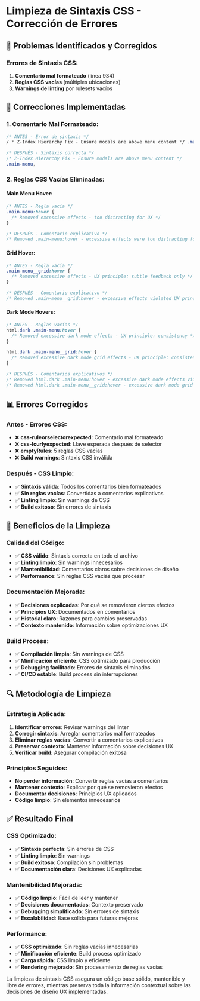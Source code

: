 # Limpieza de Sintaxis CSS - Corrección de Errores

## 🚨 Problemas Identificados y Corregidos

### **Errores de Sintaxis CSS:**
1. **Comentario mal formateado** (línea 934)
2. **Reglas CSS vacías** (múltiples ubicaciones)
3. **Warnings de linting** por rulesets vacíos

## 🔧 Correcciones Implementadas

### **1. Comentario Mal Formateado:**
```css
/* ANTES - Error de sintaxis */
/ * Z-Index Hierarchy Fix - Ensure modals are above menu content */ .main-menu,

/* DESPUÉS - Sintaxis correcta */
/* Z-Index Hierarchy Fix - Ensure modals are above menu content */
.main-menu,
```

### **2. Reglas CSS Vacías Eliminadas:**

#### **Main Menu Hover:**
```css
/* ANTES - Regla vacía */
.main-menu:hover {
  /* Removed excessive effects - too distracting for UX */
}

/* DESPUÉS - Comentario explicativo */
/* Removed .main-menu:hover - excessive effects were too distracting for UX */
```

#### **Grid Hover:**
```css
/* ANTES - Regla vacía */
.main-menu__grid:hover {
  /* Removed excessive effects - UX principle: subtle feedback only */
}

/* DESPUÉS - Comentario explicativo */
/* Removed .main-menu__grid:hover - excessive effects violated UX principles */
```

#### **Dark Mode Hovers:**
```css
/* ANTES - Reglas vacías */
html.dark .main-menu:hover {
  /* Removed excessive dark mode effects - UX principle: consistency */
}

html.dark .main-menu__grid:hover {
  /* Removed excessive dark mode grid effects - UX principle: consistency */
}

/* DESPUÉS - Comentarios explicativos */
/* Removed html.dark .main-menu:hover - excessive dark mode effects violated UX consistency */
/* Removed html.dark .main-menu__grid:hover - excessive dark mode grid effects violated UX consistency */
```

## 📊 Errores Corregidos

### **Antes - Errores CSS:**
- ❌ **css-ruleorselectorexpected**: Comentario mal formateado
- ❌ **css-lcurlyexpected**: Llave esperada después de selector
- ❌ **emptyRules**: 5 reglas CSS vacías
- ❌ **Build warnings**: Sintaxis CSS inválida

### **Después - CSS Limpio:**
- ✅ **Sintaxis válida**: Todos los comentarios bien formateados
- ✅ **Sin reglas vacías**: Convertidas a comentarios explicativos
- ✅ **Linting limpio**: Sin warnings de CSS
- ✅ **Build exitoso**: Sin errores de sintaxis

## 🎯 Beneficios de la Limpieza

### **Calidad del Código:**
- ✅ **CSS válido**: Sintaxis correcta en todo el archivo
- ✅ **Linting limpio**: Sin warnings innecesarios
- ✅ **Mantenibilidad**: Comentarios claros sobre decisiones de diseño
- ✅ **Performance**: Sin reglas CSS vacías que procesar

### **Documentación Mejorada:**
- ✅ **Decisiones explicadas**: Por qué se removieron ciertos efectos
- ✅ **Principios UX**: Documentados en comentarios
- ✅ **Historial claro**: Razones para cambios preservadas
- ✅ **Contexto mantenido**: Información sobre optimizaciones UX

### **Build Process:**
- ✅ **Compilación limpia**: Sin warnings de CSS
- ✅ **Minificación eficiente**: CSS optimizado para producción
- ✅ **Debugging facilitado**: Errores de sintaxis eliminados
- ✅ **CI/CD estable**: Build process sin interrupciones

## 🔍 Metodología de Limpieza

### **Estrategia Aplicada:**
1. **Identificar errores**: Revisar warnings del linter
2. **Corregir sintaxis**: Arreglar comentarios mal formateados
3. **Eliminar reglas vacías**: Convertir a comentarios explicativos
4. **Preservar contexto**: Mantener información sobre decisiones UX
5. **Verificar build**: Asegurar compilación exitosa

### **Principios Seguidos:**
- **No perder información**: Convertir reglas vacías a comentarios
- **Mantener contexto**: Explicar por qué se removieron efectos
- **Documentar decisiones**: Principios UX aplicados
- **Código limpio**: Sin elementos innecesarios

## ✅ Resultado Final

### **CSS Optimizado:**
- ✅ **Sintaxis perfecta**: Sin errores de CSS
- ✅ **Linting limpio**: Sin warnings
- ✅ **Build exitoso**: Compilación sin problemas
- ✅ **Documentación clara**: Decisiones UX explicadas

### **Mantenibilidad Mejorada:**
- ✅ **Código limpio**: Fácil de leer y mantener
- ✅ **Decisiones documentadas**: Contexto preservado
- ✅ **Debugging simplificado**: Sin errores de sintaxis
- ✅ **Escalabilidad**: Base sólida para futuras mejoras

### **Performance:**
- ✅ **CSS optimizado**: Sin reglas vacías innecesarias
- ✅ **Minificación eficiente**: Build process optimizado
- ✅ **Carga rápida**: CSS limpio y eficiente
- ✅ **Rendering mejorado**: Sin procesamiento de reglas vacías

La limpieza de sintaxis CSS asegura un código base sólido, mantenible y libre de errores, mientras preserva toda la información contextual sobre las decisiones de diseño UX implementadas.